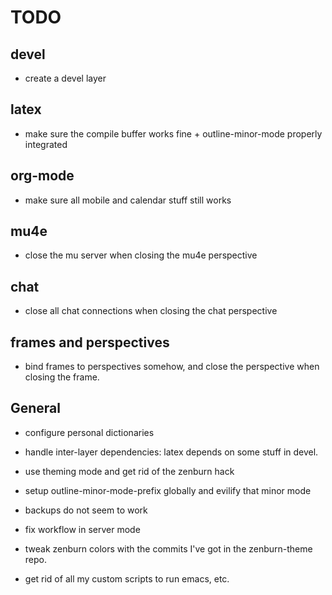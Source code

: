 TODO
====

## devel

* create a devel layer


## latex

* make sure the compile buffer works fine + outline-minor-mode properly integrated


## org-mode

* make sure all mobile and calendar stuff still works


## mu4e

* close the mu server when closing the mu4e perspective


## chat

* close all chat connections when closing the chat perspective


## frames and perspectives

* bind frames to perspectives somehow, and close the perspective when closing the frame.


## General

* configure personal dictionaries

* handle inter-layer dependencies: latex depends on some stuff in devel.

* use theming mode and get rid of the zenburn hack

* setup outline-minor-mode-prefix globally and evilify that minor mode

* backups do not seem to work

* fix workflow in server mode

* tweak zenburn colors with the commits I've got in the zenburn-theme repo.

* get rid of all my custom scripts to run emacs, etc.

